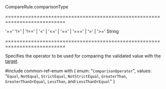 <!--id-->CompareRule.comparisonType<!--/id-->
===========================================================================
<!--default-->'=='<!--/default-->
<!--acceptValues-->'!=' | '!==' | '<' | '<=' | '==' | '===' | '>' | '>='<!--/acceptValues-->
<!--type-->String<!--/type-->
===========================================================================

<!--shortDescription-->
Specifies the operator to be used for comparing the validated value with the [target](/Documentation/ApiReference/UI_Widgets/dxValidator/Validation_Rules/CompareRule/#comparisonTarget).
<!--/shortDescription-->

<!--fullDescription-->
#include common-ref-enum with {
    enum: "`ComparisonOperator`",
    values: "`Equal`, `NotEqual`, `StrictEqual`, `NotStrictEqual`, `GreaterThan`, `GreaterThanOrEqual`, `LessThan`, and `LessThanOrEqual`"
}
<!--/fullDescription-->